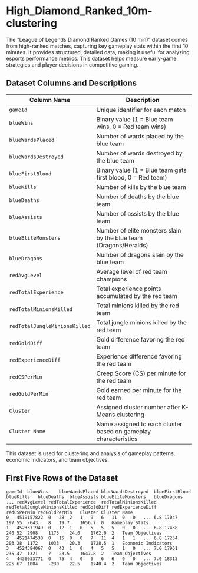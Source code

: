 # High_Diamond_Ranked_10m-clustering
The “League of Legends Diamond Ranked Games (10 min)” dataset comes from high-ranked matches, capturing key gameplay stats within the first 10 minutes. It provides structured, detailed data, making it useful for analyzing esports performance metrics. This dataset helps measure early-game strategies and player decisions in competitive gaming.

## Dataset Columns and Descriptions

| Column Name | Description |
|-------------|-------------|
| `gameId` | Unique identifier for each match |
| `blueWins` | Binary value (1 = Blue team wins, 0 = Red team wins) |
| `blueWardsPlaced` | Number of wards placed by the blue team |
| `blueWardsDestroyed` | Number of wards destroyed by the blue team |
| `blueFirstBlood` | Binary value (1 = Blue team gets first blood, 0 = Red team) |
| `blueKills` | Number of kills by the blue team |
| `blueDeaths` | Number of deaths by the blue team |
| `blueAssists` | Number of assists by the blue team |
| `blueEliteMonsters` | Number of elite monsters slain by the blue team (Dragons/Heralds) |
| `blueDragons` | Number of dragons slain by the blue team |
| `redAvgLevel` | Average level of red team champions |
| `redTotalExperience` | Total experience points accumulated by the red team |
| `redTotalMinionsKilled` | Total minions killed by the red team |
| `redTotalJungleMinionsKilled` | Total jungle minions killed by the red team |
| `redGoldDiff` | Gold difference favoring the red team |
| `redExperienceDiff` | Experience difference favoring the red team |
| `redCSPerMin` | Creep Score (CS) per minute for the red team |
| `redGoldPerMin` | Gold earned per minute for the red team |
| `Cluster` | Assigned cluster number after K-Means clustering |
| `Cluster Name` | Name assigned to each cluster based on gameplay characteristics |

This dataset is used for clustering and analysis of gameplay patterns, economic indicators, and team objectives.

## First Five Rows of the Dataset

```
gameId	blueWins	blueWardsPlaced	blueWardsDestroyed	blueFirstBlood	blueKills	blueDeaths	blueAssists	blueEliteMonsters	blueDragons	...	redAvgLevel	redTotalExperience	redTotalMinionsKilled	redTotalJungleMinionsKilled	redGoldDiff	redExperienceDiff	redCSPerMin	redGoldPerMin	Cluster	Cluster Name
0	4519157822	0	28	2	1	9	6	11	0	0	...	6.8	17047	197	55	-643	8	19.7	1656.7	0	Gameplay Stats
1	4523371949	0	12	1	0	5	5	5	0	0	...	6.8	17438	240	52	2908	1173	24.0	1762.0	2	Team Objectives
2	4521474530	0	15	0	0	7	11	4	1	1	...	6.8	17254	203	28	1172	1033	20.3	1728.5	1	Economic Indicators
3	4524384067	0	43	1	0	4	5	5	1	0	...	7.0	17961	235	47	1321	7	23.5	1647.8	2	Team Objectives
4	4436033771	0	75	4	0	6	6	6	0	0	...	7.0	18313	225	67	1004	-230	22.5	1740.4	2	Team Objectives
```

